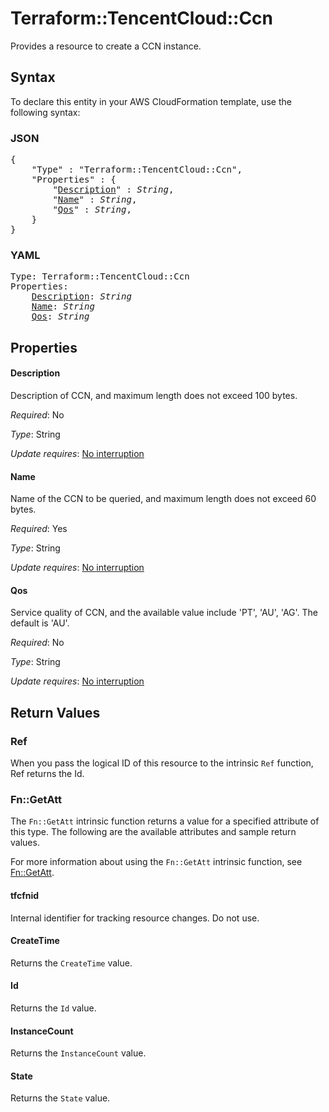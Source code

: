 # Terraform::TencentCloud::Ccn

Provides a resource to create a CCN instance.

## Syntax

To declare this entity in your AWS CloudFormation template, use the following syntax:

### JSON

<pre>
{
    "Type" : "Terraform::TencentCloud::Ccn",
    "Properties" : {
        "<a href="#description" title="Description">Description</a>" : <i>String</i>,
        "<a href="#name" title="Name">Name</a>" : <i>String</i>,
        "<a href="#qos" title="Qos">Qos</a>" : <i>String</i>,
    }
}
</pre>

### YAML

<pre>
Type: Terraform::TencentCloud::Ccn
Properties:
    <a href="#description" title="Description">Description</a>: <i>String</i>
    <a href="#name" title="Name">Name</a>: <i>String</i>
    <a href="#qos" title="Qos">Qos</a>: <i>String</i>
</pre>

## Properties

#### Description

Description of CCN, and maximum length does not exceed 100 bytes.

_Required_: No

_Type_: String

_Update requires_: [No interruption](https://docs.aws.amazon.com/AWSCloudFormation/latest/UserGuide/using-cfn-updating-stacks-update-behaviors.html#update-no-interrupt)

#### Name

Name of the CCN to be queried, and maximum length does not exceed 60 bytes.

_Required_: Yes

_Type_: String

_Update requires_: [No interruption](https://docs.aws.amazon.com/AWSCloudFormation/latest/UserGuide/using-cfn-updating-stacks-update-behaviors.html#update-no-interrupt)

#### Qos

Service quality of CCN, and the available value include 'PT', 'AU', 'AG'. The default is 'AU'.

_Required_: No

_Type_: String

_Update requires_: [No interruption](https://docs.aws.amazon.com/AWSCloudFormation/latest/UserGuide/using-cfn-updating-stacks-update-behaviors.html#update-no-interrupt)

## Return Values

### Ref

When you pass the logical ID of this resource to the intrinsic `Ref` function, Ref returns the Id.

### Fn::GetAtt

The `Fn::GetAtt` intrinsic function returns a value for a specified attribute of this type. The following are the available attributes and sample return values.

For more information about using the `Fn::GetAtt` intrinsic function, see [Fn::GetAtt](https://docs.aws.amazon.com/AWSCloudFormation/latest/UserGuide/intrinsic-function-reference-getatt.html).

#### tfcfnid

Internal identifier for tracking resource changes. Do not use.

#### CreateTime

Returns the <code>CreateTime</code> value.

#### Id

Returns the <code>Id</code> value.

#### InstanceCount

Returns the <code>InstanceCount</code> value.

#### State

Returns the <code>State</code> value.

